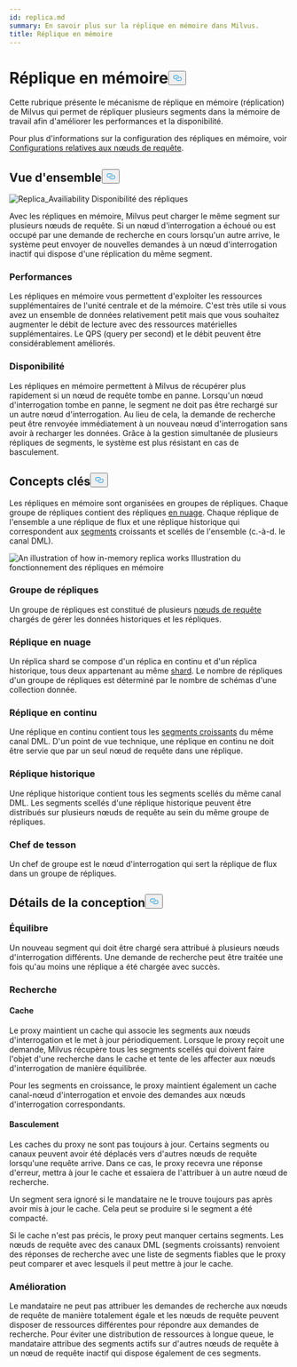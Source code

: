 ```yaml
---
id: replica.md
summary: En savoir plus sur la réplique en mémoire dans Milvus.
title: Réplique en mémoire
---
```


<h1 id="In-Memory-Replica" class="common-anchor-header">Réplique en mémoire<button data-href="#In-Memory-Replica" class="anchor-icon" translate="no">
      <svg translate="no"
        aria-hidden="true"
        focusable="false"
        height="20"
        version="1.1"
        viewBox="0 0 16 16"
        width="16"
      >
        <path
          fill="#0092E4"
          fill-rule="evenodd"
          d="M4 9h1v1H4c-1.5 0-3-1.69-3-3.5S2.55 3 4 3h4c1.45 0 3 1.69 3 3.5 0 1.41-.91 2.72-2 3.25V8.59c.58-.45 1-1.27 1-2.09C10 5.22 8.98 4 8 4H4c-.98 0-2 1.22-2 2.5S3 9 4 9zm9-3h-1v1h1c1 0 2 1.22 2 2.5S13.98 12 13 12H9c-.98 0-2-1.22-2-2.5 0-.83.42-1.64 1-2.09V6.25c-1.09.53-2 1.84-2 3.25C6 11.31 7.55 13 9 13h4c1.45 0 3-1.69 3-3.5S14.5 6 13 6z"
        ></path>
      </svg>
    </button></h1><p>Cette rubrique présente le mécanisme de réplique en mémoire (réplication) de Milvus qui permet de répliquer plusieurs segments dans la mémoire de travail afin d'améliorer les performances et la disponibilité.</p>
<p>Pour plus d'informations sur la configuration des répliques en mémoire, voir <a href="/docs/fr/v2.5.x/configure_querynode.md#queryNodereplicas">Configurations relatives aux nœuds de requête</a>.</p>
<h2 id="Overview" class="common-anchor-header">Vue d'ensemble<button data-href="#Overview" class="anchor-icon" translate="no">
      <svg translate="no"
        aria-hidden="true"
        focusable="false"
        height="20"
        version="1.1"
        viewBox="0 0 16 16"
        width="16"
      >
        <path
          fill="#0092E4"
          fill-rule="evenodd"
          d="M4 9h1v1H4c-1.5 0-3-1.69-3-3.5S2.55 3 4 3h4c1.45 0 3 1.69 3 3.5 0 1.41-.91 2.72-2 3.25V8.59c.58-.45 1-1.27 1-2.09C10 5.22 8.98 4 8 4H4c-.98 0-2 1.22-2 2.5S3 9 4 9zm9-3h-1v1h1c1 0 2 1.22 2 2.5S13.98 12 13 12H9c-.98 0-2-1.22-2-2.5 0-.83.42-1.64 1-2.09V6.25c-1.09.53-2 1.84-2 3.25C6 11.31 7.55 13 9 13h4c1.45 0 3-1.69 3-3.5S14.5 6 13 6z"
        ></path>
      </svg>
    </button></h2><p>
  
   <span class="img-wrapper"> <img translate="no" src="/docs/v2.5.x/assets/replica_availability.jpg" alt="Replica_Availiability" class="doc-image" id="replica_availiability" />
   </span> <span class="img-wrapper"> <span>Disponibilité des répliques</span> </span></p>
<p>Avec les répliques en mémoire, Milvus peut charger le même segment sur plusieurs nœuds de requête. Si un nœud d'interrogation a échoué ou est occupé par une demande de recherche en cours lorsqu'un autre arrive, le système peut envoyer de nouvelles demandes à un nœud d'interrogation inactif qui dispose d'une réplication du même segment.</p>
<h3 id="Performance" class="common-anchor-header">Performances</h3><p>Les répliques en mémoire vous permettent d'exploiter les ressources supplémentaires de l'unité centrale et de la mémoire. C'est très utile si vous avez un ensemble de données relativement petit mais que vous souhaitez augmenter le débit de lecture avec des ressources matérielles supplémentaires. Le QPS (query per second) et le débit peuvent être considérablement améliorés.</p>
<h3 id="Availability" class="common-anchor-header">Disponibilité</h3><p>Les répliques en mémoire permettent à Milvus de récupérer plus rapidement si un nœud de requête tombe en panne. Lorsqu'un nœud d'interrogation tombe en panne, le segment ne doit pas être rechargé sur un autre nœud d'interrogation. Au lieu de cela, la demande de recherche peut être renvoyée immédiatement à un nouveau nœud d'interrogation sans avoir à recharger les données. Grâce à la gestion simultanée de plusieurs répliques de segments, le système est plus résistant en cas de basculement.</p>
<h2 id="Key-Concepts" class="common-anchor-header">Concepts clés<button data-href="#Key-Concepts" class="anchor-icon" translate="no">
      <svg translate="no"
        aria-hidden="true"
        focusable="false"
        height="20"
        version="1.1"
        viewBox="0 0 16 16"
        width="16"
      >
        <path
          fill="#0092E4"
          fill-rule="evenodd"
          d="M4 9h1v1H4c-1.5 0-3-1.69-3-3.5S2.55 3 4 3h4c1.45 0 3 1.69 3 3.5 0 1.41-.91 2.72-2 3.25V8.59c.58-.45 1-1.27 1-2.09C10 5.22 8.98 4 8 4H4c-.98 0-2 1.22-2 2.5S3 9 4 9zm9-3h-1v1h1c1 0 2 1.22 2 2.5S13.98 12 13 12H9c-.98 0-2-1.22-2-2.5 0-.83.42-1.64 1-2.09V6.25c-1.09.53-2 1.84-2 3.25C6 11.31 7.55 13 9 13h4c1.45 0 3-1.69 3-3.5S14.5 6 13 6z"
        ></path>
      </svg>
    </button></h2><p>Les répliques en mémoire sont organisées en groupes de répliques. Chaque groupe de répliques contient des répliques <a href="https://milvus.io/docs/v2.1.x/glossary.md#Sharding">en nuage</a>. Chaque réplique de l'ensemble a une réplique de flux et une réplique historique qui correspondent aux <a href="https://milvus.io/docs/v2.1.x/glossary.md#Segment">segments</a> croissants et scellés de l'ensemble (c.-à-d. le canal DML).</p>
<p>
  
   <span class="img-wrapper"> <img translate="no" src="/docs/v2.5.x/assets/replica_group.png" alt="An illustration of how in-memory replica works" class="doc-image" id="an-illustration-of-how-in-memory-replica-works" />
   </span> <span class="img-wrapper"> <span>Illustration du fonctionnement des répliques en mémoire</span> </span></p>
<h3 id="Replica-group" class="common-anchor-header">Groupe de répliques</h3><p>Un groupe de répliques est constitué de plusieurs <a href="https://milvus.io/docs/v2.1.x/four_layers.md#Query-node">nœuds de requête</a> chargés de gérer les données historiques et les répliques.</p>
<h3 id="Shard-replica" class="common-anchor-header">Réplique en nuage</h3><p>Un réplica shard se compose d'un réplica en continu et d'un réplica historique, tous deux appartenant au même <a href="https://milvus.io/blog/deep-dive-1-milvus-architecture-overview.md#Shard">shard</a>. Le nombre de répliques d'un groupe de répliques est déterminé par le nombre de schémas d'une collection donnée.</p>
<h3 id="Streaming-replica" class="common-anchor-header">Réplique en continu</h3><p>Une réplique en continu contient tous les <a href="https://milvus.io/docs/v2.1.x/glossary.md#Segment">segments croissants</a> du même canal DML. D'un point de vue technique, une réplique en continu ne doit être servie que par un seul nœud de requête dans une réplique.</p>
<h3 id="Historical-replica" class="common-anchor-header">Réplique historique</h3><p>Une réplique historique contient tous les segments scellés du même canal DML. Les segments scellés d'une réplique historique peuvent être distribués sur plusieurs nœuds de requête au sein du même groupe de répliques.</p>
<h3 id="Shard-leader" class="common-anchor-header">Chef de tesson</h3><p>Un chef de groupe est le nœud d'interrogation qui sert la réplique de flux dans un groupe de répliques.</p>
<h2 id="Design-Details" class="common-anchor-header">Détails de la conception<button data-href="#Design-Details" class="anchor-icon" translate="no">
      <svg translate="no"
        aria-hidden="true"
        focusable="false"
        height="20"
        version="1.1"
        viewBox="0 0 16 16"
        width="16"
      >
        <path
          fill="#0092E4"
          fill-rule="evenodd"
          d="M4 9h1v1H4c-1.5 0-3-1.69-3-3.5S2.55 3 4 3h4c1.45 0 3 1.69 3 3.5 0 1.41-.91 2.72-2 3.25V8.59c.58-.45 1-1.27 1-2.09C10 5.22 8.98 4 8 4H4c-.98 0-2 1.22-2 2.5S3 9 4 9zm9-3h-1v1h1c1 0 2 1.22 2 2.5S13.98 12 13 12H9c-.98 0-2-1.22-2-2.5 0-.83.42-1.64 1-2.09V6.25c-1.09.53-2 1.84-2 3.25C6 11.31 7.55 13 9 13h4c1.45 0 3-1.69 3-3.5S14.5 6 13 6z"
        ></path>
      </svg>
    </button></h2><h3 id="Balance" class="common-anchor-header">Équilibre</h3><p>Un nouveau segment qui doit être chargé sera attribué à plusieurs nœuds d'interrogation différents. Une demande de recherche peut être traitée une fois qu'au moins une réplique a été chargée avec succès.</p>
<h3 id="Search" class="common-anchor-header">Recherche</h3><h4 id="Cache" class="common-anchor-header">Cache</h4><p>Le proxy maintient un cache qui associe les segments aux nœuds d'interrogation et le met à jour périodiquement. Lorsque le proxy reçoit une demande, Milvus récupère tous les segments scellés qui doivent faire l'objet d'une recherche dans le cache et tente de les affecter aux nœuds d'interrogation de manière équilibrée.</p>
<p>Pour les segments en croissance, le proxy maintient également un cache canal-nœud d'interrogation et envoie des demandes aux nœuds d'interrogation correspondants.</p>
<h4 id="Failover" class="common-anchor-header">Basculement</h4><p>Les caches du proxy ne sont pas toujours à jour. Certains segments ou canaux peuvent avoir été déplacés vers d'autres nœuds de requête lorsqu'une requête arrive. Dans ce cas, le proxy recevra une réponse d'erreur, mettra à jour le cache et essaiera de l'attribuer à un autre nœud de recherche.</p>
<p>Un segment sera ignoré si le mandataire ne le trouve toujours pas après avoir mis à jour le cache. Cela peut se produire si le segment a été compacté.</p>
<p>Si le cache n'est pas précis, le proxy peut manquer certains segments. Les nœuds de requête avec des canaux DML (segments croissants) renvoient des réponses de recherche avec une liste de segments fiables que le proxy peut comparer et avec lesquels il peut mettre à jour le cache.</p>
<h3 id="Enhancement" class="common-anchor-header">Amélioration</h3><p>Le mandataire ne peut pas attribuer les demandes de recherche aux nœuds de requête de manière totalement égale et les nœuds de requête peuvent disposer de ressources différentes pour répondre aux demandes de recherche. Pour éviter une distribution de ressources à longue queue, le mandataire attribue des segments actifs sur d'autres nœuds de requête à un nœud de requête inactif qui dispose également de ces segments.</p>
